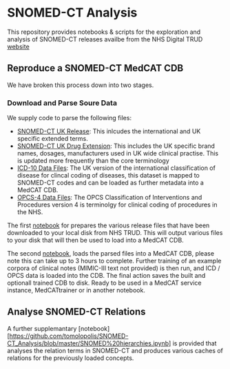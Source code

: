 # SNOMED-CT Analysis
This repository provides notebooks & scripts for the exploration and analysis of SNOMED-CT releases availbe from the NHS Digital TRUD [website](https://isd.digital.nhs.uk/)

## Reproduce a SNOMED-CT MedCAT CDB
We have broken this process down into two stages.

### Download and Parse Soure Data
We supply code to parse the following files:
- [SNOMED-CT UK Release](https://isd.digital.nhs.uk/trud3/user/authenticated/group/0/pack/26): This inlcudes the international and UK specific extended terms.
- [SNOMED-CT UK Drug Extension](https://isd.digital.nhs.uk/trud3/user/authenticated/group/0/pack/26): This includes the UK specific brand names, dosages, manufacturers used in UK wide clinical practise. This is updated more frequently than the core terminology
- [ICD-10 Data Files](https://isd.digital.nhs.uk/trud3/user/authenticated/group/0/pack/28): The UK version of the international classification of disease for clincal coding of diseases, this dataset is mapped to SNOMED-CT codes and can be loaded as further metadata into a MedCAT CDB.
- [OPCS-4 Data Files](https://isd.digital.nhs.uk/trud3/user/authenticated/group/0/pack/10): The OPCS Classification of Interventions and Procedures version 4 is terminolgy for clinical coding of procedures in the NHS. 

The first [notebook](https://github.com/tomolopolis/SNOMED-CT_Analysis/blob/master/Exploring%20a%20SNOMED-CT%20Release.ipynb) for prepares the various release files that have been downloaded to your local disk from NHS TRUD. This will output various files to your disk that will then be used to load into a MedCAT CDB.

The second [notebook](https://github.com/tomolopolis/SNOMED-CT_Analysis/blob/master/Build_SNOMED-CT_CDB.ipynb), loads the parsed files into a MedCAT CDB, please note this can take up to 3 hours to complete. Further training of an example corpora of clinical notes (MIMIC-III text not provided) is then run, and ICD / OPCS data is loaded into the CDB. The final action saves the built and optionall trained CDB to disk. Ready to be used in a MedCAT service instance, MedCATtrainer or in another notebook. 

## Analyse SNOMED-CT Relations

A further supplemantary [notebook][https://github.com/tomolopolis/SNOMED-CT_Analysis/blob/master/SNOMED%20hierarchies.ipynb] is provided that analyses the relation terms in SNOMED-CT and produces various caches of relations for the previously loaded concepts.
